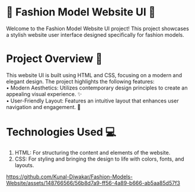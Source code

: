 # 🌟 Fashion Model Website UI 🌟
Welcome to the Fashion Model Website UI project! This project showcases a stylish website user interface designed specifically for fashion models.

# Project Overview 📖
This website UI is built using HTML and CSS, focusing on a modern and elegant design. The project highlights the following features: <br/>
• Modern Aesthetics: Utilizes contemporary design principles to create an appealing visual experience. ✨ <br/>
• User-Friendly Layout: Features an intuitive layout that enhances user navigation and engagement. 🧭 <br/>

# Technologies Used 💻
1. HTML: For structuring the content and elements of the website. <br/>
2. CSS: For styling and bringing the design to life with colors, fonts, and layouts. <br/>

https://github.com/Kunal-Diwakar/Fashion-Models-Website/assets/148766566/56b8d7a9-ff56-4a89-b666-ab5aa85d57f3

